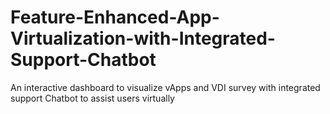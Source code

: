 # Feature-Enhanced-App-Virtualization-with-Integrated-Support-Chatbot
An interactive dashboard to visualize vApps and VDI survey with integrated support Chatbot to assist users virtually

